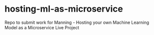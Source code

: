 # hosting-ml-as-microservice
Repo to submit work for Manning - Hosting your own Machine Learning Model as a Microservice Live Project
